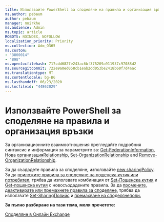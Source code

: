```yaml
---
title: Използвайте PowerShell за споделяне на правила и организация връзки
ms.author: pebaum
author: pebaum
manager: mnirkhe
ms.audience: Admin
ms.topic: article
ROBOTS: NOINDEX, NOFOLLOW
localization_priority: Priority
ms.collection: Adm_O365
ms.custom:
- "3800014"
- "898"
ms.openlocfilehash: 717cdd6827e243ac6bf375209a911937c97088d2
ms.sourcegitcommit: 722e9a0ed058cb1eab2dd053be2418b60f7d4aac
ms.translationtype: MT
ms.contentlocale: bg-BG
ms.lasthandoff: 06/23/2020
ms.locfileid: "44862029"
---
```

# <a name="use-powershell-for-sharing-policies-and-organization-relationships"></a>Използвайте PowerShell за споделяне на правила и организация връзки


За организационните взаимоотношения прегледайте подробния синтаксис и информация за параметрите за: [Get-FederationInformation](https://docs.microsoft.com/powershell/module/exchange/get-federationinformation), [Нова организацияRelationship](https://docs.microsoft.com/powershell/module/exchange/new-organizationrelationship), [Set-OrganizationRelationship](https://docs.microsoft.com/powershell/module/exchange/set-organizationrelationship) and [Remove-OrganizationRelationship](https://docs.microsoft.com/powershell/module/exchange/remove-organizationrelationship).

За да създадете правила за споделяне, използвайте [new sharingPolicy](https://docs.microsoft.com/powershell/module/exchange/new-sharingpolicy). За да [приложите правила за споделяне на пощенска кутия или потребител,](https://docs.microsoft.com/exchange/sharing/sharing-policies/apply-a-sharing-policy%23use-exchange-online-powershell-to-apply-a-sharing-policy-to-one-or-more-mailboxes) трябва да използвате комбинация от [Set-Пощенска кутия](https://docs.microsoft.com/powershell/module/exchange/set-mailbox) и [Get-пощенска кутия](https://docs.microsoft.com/powershell/module/exchange/get-mailbox) с новосъздадените правила. За да [промените, деактивирате или премахнете правила за споделяне,](https://docs.microsoft.com/exchange/sharing/sharing-policies/modify-a-sharing-policy) трябва да използвате [Set-SharingПолийс](https://docs.microsoft.com/powershell/module/exchange/set-sharingpolicy) и [премахване на споделянеполи.](https://docs.microsoft.com/powershell/module/exchange/remove-sharingpolicy)

**За пълно разбиране на тази тема, моля прочетете:**

[Споделяне в Онлайн Exchange](https://docs.microsoft.com/exchange/sharing/sharing)
